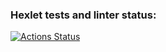 ### Hexlet tests and linter status:
[![Actions Status](https://github.com/KSaratovcev/java-project-61/workflows/hexlet-check/badge.svg)](https://github.com/KSaratovcev/java-project-61/actions)